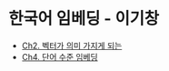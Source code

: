 # 한국어 임베딩 - 이기창

* [Ch2. 벡터가 의미 가지게 되는](./Ch2_벡터가의미가지게되는.md)
* [Ch4. 단어 수준 임베딩](./Ch4_단어_수준_임베딩.pdf)